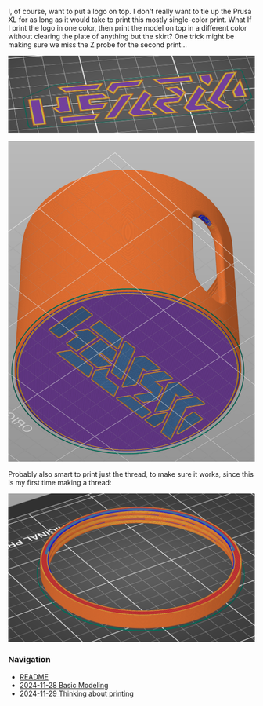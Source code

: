 I, of course, want to put a logo on top. I don't really want to tie up the Prusa XL for as long as it would take to print this mostly single-color print. What If I print the logo in one color, then print the model on top in a different color without clearing the plate of anything but the skirt? One trick might be making sure we miss the Z probe for the second print...

![](Pasted%20image%2020241128121437.png)

![](Pasted%20image%2020241128121545.png)

Probably also smart to print just the thread, to make sure it works, since this is my first time making a thread:

![](Pasted%20image%2020241128121310.png)

### Navigation
* [README](README.md)
* [2024-11-28 Basic Modeling](2024-11-28%20Basic%20Modeling.md)
* [2024-11-29 Thinking about printing](2024-11-29%20Thinking%20about%20printing.md)

